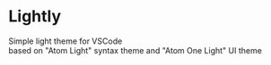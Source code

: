 # Lightly

Simple light theme for VSCode<br>
based on "Atom Light" syntax theme and "Atom One Light" UI theme
